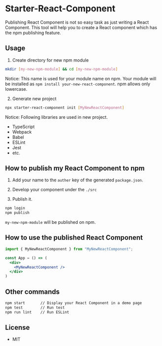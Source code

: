 # Starter-React-Component

Publishing React Component is not so easy task as just writing a React Component. This tool will help you to create a React component which has the npm publishing feature.

## Usage

1. Create directory for new npm module

```sh
mkdir [my-new-npm-module] && cd [my-new-npm-module] 
```

Notice: This name is used for your module name on npm. Your module will be installed as `npm install your-new-react-component`. npm allows only lowercase.

2. Generate new project

```sh
npx starter-react-component init [MyNewReactComponent]
```

Notice: Following libraries are used in new project.

  - TypeScript
  - Webpack
  - Babel
  - ESLint
  - Jest
  - etc.

## How to publish my React Component to npm

1. Add your name to the `auther` key of the generated `package.json`.

2. Develop your component under the `./src`

3. Publish it.

```sh
npm login
npm publish
```

`my-new-npm-module` will be published on npm.

## How to use the published React Component

```jsx
import { MyNewReactComponent } from "MyNewReactComponent";

const App = () => (
  <div>
    <MyNewReactComponent />
  </div>
)
```

## Other commands

```sh
npm start       // Display your React Component in a demo page
npm test        // Run test
npm run lint    // Run ESLint
```

## License

- MIT
